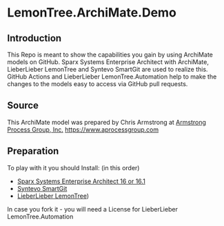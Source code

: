 # LemonTree.ArchiMate.Demo

## Introduction
This Repo is meant to show the capabilities you gain by using ArchiMate models on GitHub.
Sparx Systems Enterprise Architect with ArchiMate, LieberLieber LemonTree and Syntevo SmartGit are used to realize this.
GitHub Actions and LieberLieber LemonTree.Automation help to make the changes to the models easy to access via GitHub pull requests.

## Source 
This ArchiMate model was prepared by Chris Armstrong at [Armstrong Process Group, Inc.](https://www.aprocessgroup.com) https://www.aprocessgroup.com

## Preparation
To play with it you should Install: (in this order)

* [Sparx Systems Enterprise Architect 16 or 16.1](https://sparxsystems.com/)
* [Syntevo SmartGit](https://www.syntevo.com/smartgit/)
* [LieberLieber LemonTree](https://www.lieberlieber.com/lemontree/en/))

In case you fork it - you will need a License for LieberLieber LemonTree.Automation



